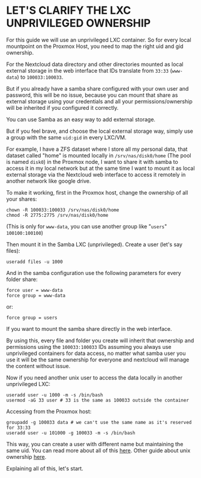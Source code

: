 # LET'S CLARIFY THE LXC UNPRIVILEGED OWNERSHIP

For this guide we will use an unprivileged LXC container. So for every local mountpoint on the Proxmox Host, you need to map the right uid and gid ownership.

For the Nextcloud data directory and other directories mounted as local external storage in the web interface that IDs translate from `33:33` (`www-data`) to `100033:100033`.

But if you already have a samba share configured with your own user and password, this will be no issue, because you can mount that share as external storage using your credentials and all your permissions/ownership will be inherited if you configured it correctly.

You can use Samba as an easy way to add external storage.

But if you feel brave, and choose the local external storage way, simply use a group with the same `uid:gid` in every LXC/VM.

For example, I have a ZFS dataset where I store all my personal data, that dataset called "home" is mounted locally in `/srv/nas/disk0/home` (The pool is named `disk0`) in the Proxmox node, I want to share it with samba to access it in my local network but at the same time I want to mount it as local external storage via the Nextcloud web interface to access it remotely in another network like google drive.

To make it working, first in the Proxmox host, change the ownership of all your shares: 

    chown -R 100033:100033 /srv/nas/disk0/home
    chmod -R 2775:2775 /srv/nas/disk0/home

(This is only for `www-data`, you can use another group like "`users`" `100100:100100`)

Then mount it in the Samba LXC (unprivileged).
Create a user (let's say files):

    useradd files -u 1000

And in the samba configuration use the following parameters for every folder share:

    force user = www-data
    force group = www-data

or:

    force group = users

If you want to mount the samba share directly in the web interface.

By using this, every file and folder you create will inherit that ownership and permissions using the `100033:100033` IDs assuming you always use unprivileged containers for data access, no matter what samba user you use it will be the same ownership for everyone and nextcloud will manage the content without issue.

Now if you need another unix user to access the data locally in another unprivileged LXC:

    useradd user -u 1000 -m -s /bin/bash 
    usermod -aG 33 user # 33 is the same as 100033 outside the container

Accessing from the Proxmox host:

    groupadd -g 100033 data # we can't use the same name as it's reserved for 33:33
    useradd user -u 101000 -g 100033 -m -s /bin/bash

This way, you can create a user with different name but maintaining the same uid.
You can read more about all of this [here](https://blog.kye.dev/proxmox-zfs-mounts).
Other guide about unix ownership [here](https://www.youtube.com/watch?v=CFhlg6qbi5M).

Explaining all of this, let's start.


